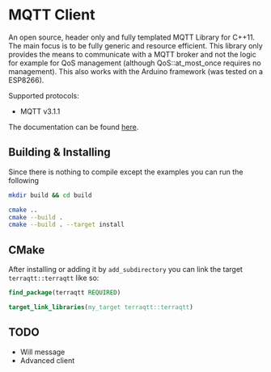 # MQTT Client
An open source, header only and fully templated MQTT Library for C++11. The main focus is to be fully generic and resource efficient. This library only provides the means to communicate with a MQTT broker and not the logic for example for QoS management (although QoS::at_most_once requires no management). This also works with the Arduino framework (was tested on a ESP8266).

Supported protocols:
- MQTT v3.1.1

The documentation can be found [here](https://terrakuh.github.io/terraqtt/docs/index.html).

## Building & Installing
Since there is nothing to compile except the examples you can run the following

```sh
mkdir build && cd build

cmake ..
cmake --build .
cmake --build . --target install
```

## CMake
After installing or adding it by `add_subdirectory` you can link the target `terraqtt::terraqtt` like so:

```cmake
find_package(terraqtt REQUIRED)

target_link_libraries(my_target terraqtt::terraqtt)
```

## TODO
- Will message
- Advanced client
